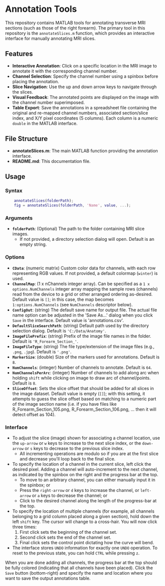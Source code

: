# Annotation Tools

This repository contains MATLAB tools for annotating transverse MRI sections (such as those of the right forearm). The primary tool in this repository is the `annotateSlices.m` function, which provides an interactive interface for manually annotating MRI slices.

## Features

- **Interactive Annotation**: Click on a specific location in the MRI image to annotate it with the corresponding channel number.
- **Channel Selection**: Specify the channel number using a spinbox before placing the annotation.
- **Slice Navigation**: Use the up and down arrow keys to navigate through the slices.
- **Visual Feedback**: The annotated points are displayed on the image with the channel number superimposed.
- **Table Export**: Save the annotations in a spreadsheet file containing the original and re-mapped channel numbers, associated section/slice index, and X/Y pixel coordinates (5 columns). Each column is a numeric `double` in the MATLAB interface.

## File Structure
- **annotateSlices.m**: The main MATLAB function providing the annotation interface.
- **README.md**: This documentation file.

## Usage
### Syntax ###
```matlab
    annotateSlices(folderPath);
    fig = annotateSlices(folderPath, 'Name', value, ...);
```  
### Arguments ###  
*  **`folderPath`**: (Optional) The path to the folder containing MRI slice images. 
   + If not provided, a directory selection dialog will open. Default is an empty string.  

### Options ###  
* **`CData`**: (numeric matrix) Custom color data for channels, with each row representing RGB values. If not provided, a default colormap (`winter`) is used.
* **`ChannelMap`**: (1 x nChannels integer array). Can be specified as a `1 x options.NumChannels` integer array mapping the sample rows (channels) read from the device to a grid or other arranged ordering as-desired. Default value is `[]`; in this case, the map becomes `1:options.NumChannels` (see `NumChannels` descriptor below). 
* **`ConfigOut`**: (string) The default save name for output file. The actual file name option can be adjusted in the 'Save As...' dialog when you click `Save` in the interface. Default value is 'annotations.csv'. 
* **`DefaultSliceSearchPath`**: (string) Default path used by the directory selection dialog. Default is `'C:/Data/Anatomy'`.
* **`ImageFilePrefix`**: (string) Prefix of the image file names in the folder. Default is `'R_Forearm_Section_'`.
* **`ImageFileType`**: (string) The file type/extension of the image files (e.g., `.png`, `.jpg`). Default is `'.png'`.
* **`MarkerSize`**: (double) Size of the markers used for annotations. Default is `8`.
* **`NumChannels`**: (integer) Number of channels to annotate. Default is `64`.
* **`NumChannelsPerArc`**: (integer) Number of channels to add along arc when holding `shift` while clicking on image to draw arc of channel/points. Default is `8`.  
* **`SliceOffset`**: Sets the slice offset that should be added for all slices in the image dataset. Default value is empty (`[]`); with this setting, it attempts to guess the slice offset based on matching to a numeric part of the image section name (i.e. if you have files like R_Forearm_Section_105.png, R_Forearm_Section_106.png, ... then it will detect offset as 104). 

### Interface ###  
* To adjust the slice (image) shown for associating a channel location, use the `up-arrow` or `w` keys to increase to the next slice index, or the `down-arrow` or `s` keys to decrease to the previous slice index.  
  + All incrementing operations are modulo so if you are at the first slice and decrease you'll loop back to the final slice.  
* To specify the location of a channel in the current slice, left click the desired pixel. Adding a channel will auto-increment to the next channel, as indicated by the spinbox on the right and the progress bar at the top.  
  + To move to an arbitrary channel, you can either manually input it in the spinbox; or
  + Press the `right-arrow` or `d` keys to increase the channel, or `left-arrow` or `a` keys to decrease the channel; or
  + Click to the desired channel along the length of the progress-bar at the top. 
* To specify the location of multiple channels (for example, all channels belonging to a grid column placed along a given section), hold down the left `shift` key. The cursor will change to a cross-hair. You will now click three times:  
  1. First click sets the beginning of the channel set.  
  2. Second click sets the end of the channel set.  
  3. Final click sets the control point dictating how the curve will bend.  
* The interface stores `UNDO` information for exactly one `UNDO` operation. To reset to the previous state, you can hold `CTRL` while pressing `z`.  

When you are done adding all channels, the progress bar at the top should be fully colored (indicating that all channels have been placed). Click the `Save` button (bottom-right) and specify the name and location where you want to save the output annotations table. 
